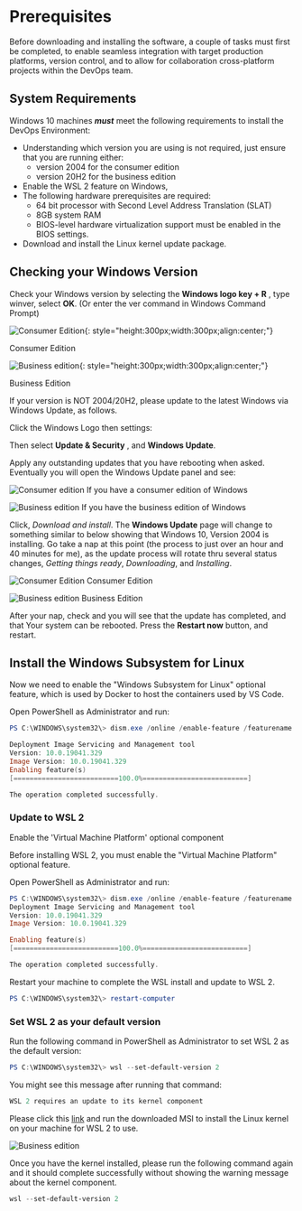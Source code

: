 # Prerequisites

Before downloading and installing the software, a couple of tasks must first be completed, to enable seamless integration with target production platforms, version control, and to allow for collaboration cross-platform projects within the DevOps team.

## System Requirements

Windows 10 machines _**must**_ meet the following requirements to install the DevOps Environment:

- Understanding which version you are using is not required, just ensure that you are running either:
  - version 2004 for the consumer edition
  - version 20H2 for the business edition
- Enable the WSL 2 feature on Windows,
- The following hardware prerequisites are required:
  - 64 bit processor with Second Level Address Translation (SLAT)
  - 8GB system RAM
  - BIOS-level hardware virtualization support must be enabled in the BIOS settings.
- Download and install the Linux kernel update package.

## Checking your Windows Version

Check your Windows version by selecting the  **Windows logo key + R** , type winver, select  **OK**. (Or enter the ver command in Windows Command Prompt)

![Consumer Edition](img/consumer.png){: style="height:300px;width:300px;align:center;"}

Consumer Edition

![Business edition](img/business.png){: style="height:300px;width:300px;align:center;"}

Business Edition

If your version is NOT 2004/20H2, please update to the latest Windows via Windows Update, as follows.

Click the Windows Logo then settings:

Then select **Update &amp; Security** , and **Windows Update**.

Apply any outstanding updates that you have rebooting when asked. Eventually you will open the Windows Update panel and see:

![Consumer edition](img/consumer-updating.png)
If you have a consumer edition of Windows

![Business edition](img/business-updating.png)
If you have the business edition of Windows

Click, _Download and install_. The **Windows Update** page will change to something similar to below showing that Windows 10, Version 2004 is installing. Go take a nap at this point (the process to just over an hour and 40 minutes for me), as the update process will rotate thru several status changes, _Getting things ready_, _Downloading_, and _Installing_.

![Consumer Edition](img/consumer-update-before.png)
Consumer Edition

![Business edition](img/business-update-before.png)
Business Edition

After your nap, check and you will see that the update has completed, and that Your system can be rebooted. Press the  **Restart now**  button, and restart.

## Install the Windows Subsystem for Linux

Now we need to enable the &quot;Windows Subsystem for Linux&quot; optional feature, which is used by Docker to host the containers used by VS Code.

Open PowerShell as Administrator and run:

``` powershell
PS C:\WINDOWS\system32\> dism.exe /online /enable-feature /featurename:Microsoft-Windows-Subsystem-Linux /all /norestart

Deployment Image Servicing and Management tool
Version: 10.0.19041.329
Image Version: 10.0.19041.329
Enabling feature(s)
[==========================100.0%==========================]

The operation completed successfully.
```

### Update to WSL 2

Enable the 'Virtual Machine Platform' optional component

Before installing WSL 2, you must enable the &quot;Virtual Machine Platform&quot; optional feature.

Open PowerShell as Administrator and run:

``` powershell
PS C:\WINDOWS\system32\> dism.exe /online /enable-feature /featurename:VirtualMachinePlatform /all /norestart
Deployment Image Servicing and Management tool
Version: 10.0.19041.329
Image Version: 10.0.19041.329

Enabling feature(s)
[==========================100.0%==========================]

The operation completed successfully.
```

Restart your machine to complete the WSL install and update to WSL 2.

``` powershell
PS C:\WINDOWS\system32\> restart-computer
```

### Set WSL 2 as your default version

Run the following command in PowerShell as Administrator to set WSL 2 as the default version:

``` powershell
PS C:\WINDOWS\system32\> wsl --set-default-version 2
```

You might see this message after running that command:

``` powershell
WSL 2 requires an update to its kernel component
```

Please click this [link](https://wslstorestorage.blob.core.windows.net/wslblob/wsl_update_x64.msi) and run the downloaded MSI to install the Linux kernel on your machine for WSL 2 to use.

![Business edition](img/kernel.png)

Once you have the kernel installed, please run the following command again and it should complete successfully without showing the warning message about the kernel component.

``` powershell
wsl --set-default-version 2
```
